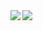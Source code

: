 <div align="center">
  <span>
    <img align="left" src="https://github-readme-stats.vercel.app/api?username=cedrickring&bg_color=30,e96443,904e95&text_color=fff&icon_color=fff&title_color=fff&line_height=20&hide_border=true&show_icons=true" />
  </span>
  <span>
    <img align="left" src="https://github-readme-stats.vercel.app/api/top-langs/?username=cedrickring&layout=compact&bg_color=30,e96443,904e95&text_color=fff&icon_color=fff&title_color=fff&hide_border=true" />
  </span>
</div>
